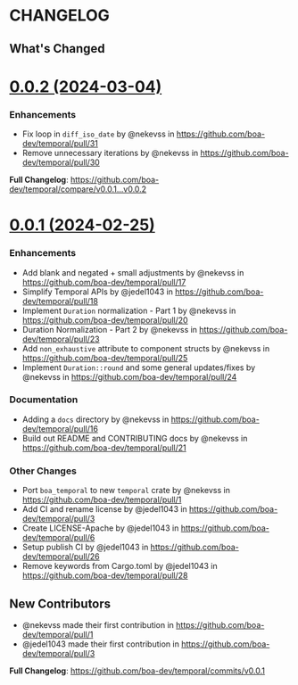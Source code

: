 # CHANGELOG

## What's Changed

# [0.0.2 (2024-03-04)](https://github.com/boa-dev/temporal/compare/v0.0.1...v0.0.2)

### Enhancements

* Fix loop in `diff_iso_date` by @nekevss in https://github.com/boa-dev/temporal/pull/31
* Remove unnecessary iterations by @nekevss in https://github.com/boa-dev/temporal/pull/30

**Full Changelog**: https://github.com/boa-dev/temporal/compare/v0.0.1...v0.0.2

# [0.0.1 (2024-02-25)](https://github.com/boa-dev/temporal/commits/v0.0.1)

### Enhancements
* Add blank and negated + small adjustments by @nekevss in https://github.com/boa-dev/temporal/pull/17
* Simplify Temporal APIs by @jedel1043 in https://github.com/boa-dev/temporal/pull/18
* Implement `Duration` normalization - Part 1 by @nekevss in https://github.com/boa-dev/temporal/pull/20
* Duration Normalization - Part 2 by @nekevss in https://github.com/boa-dev/temporal/pull/23
* Add `non_exhaustive` attribute to component structs by @nekevss in https://github.com/boa-dev/temporal/pull/25
* Implement `Duration::round` and some general updates/fixes by @nekevss in https://github.com/boa-dev/temporal/pull/24

### Documentation
* Adding a `docs` directory by @nekevss in https://github.com/boa-dev/temporal/pull/16
* Build out README and CONTRIBUTING docs by @nekevss in https://github.com/boa-dev/temporal/pull/21

### Other Changes
* Port `boa_temporal` to new `temporal` crate by @nekevss in https://github.com/boa-dev/temporal/pull/1
* Add CI and rename license by @jedel1043 in https://github.com/boa-dev/temporal/pull/3
* Create LICENSE-Apache by @jedel1043 in https://github.com/boa-dev/temporal/pull/6
* Setup publish CI by @jedel1043 in https://github.com/boa-dev/temporal/pull/26
* Remove keywords from Cargo.toml by @jedel1043 in https://github.com/boa-dev/temporal/pull/28

## New Contributors
* @nekevss made their first contribution in https://github.com/boa-dev/temporal/pull/1
* @jedel1043 made their first contribution in https://github.com/boa-dev/temporal/pull/3

**Full Changelog**: https://github.com/boa-dev/temporal/commits/v0.0.1